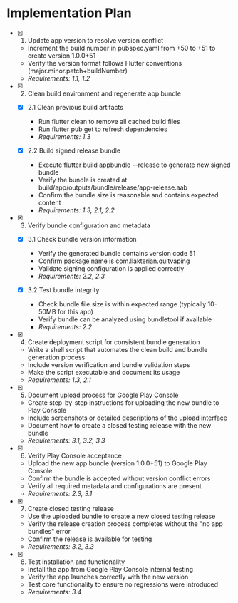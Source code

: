 # Implementation Plan

- [x] 1. Update app version to resolve version conflict
  - Increment the build number in pubspec.yaml from +50 to +51 to create version 1.0.0+51
  - Verify the version format follows Flutter conventions (major.minor.patch+buildNumber)
  - _Requirements: 1.1, 1.2_

- [x] 2. Clean build environment and regenerate app bundle
  - [x] 2.1 Clean previous build artifacts
    - Run flutter clean to remove all cached build files
    - Run flutter pub get to refresh dependencies
    - _Requirements: 1.3_

  - [x] 2.2 Build signed release bundle
    - Execute flutter build appbundle --release to generate new signed bundle
    - Verify the bundle is created at build/app/outputs/bundle/release/app-release.aab
    - Confirm the bundle size is reasonable and contains expected content
    - _Requirements: 1.3, 2.1, 2.2_

- [x] 3. Verify bundle configuration and metadata
  - [x] 3.1 Check bundle version information
    - Verify the generated bundle contains version code 51
    - Confirm package name is com.llakterian.quitvaping
    - Validate signing configuration is applied correctly
    - _Requirements: 2.2, 2.3_

  - [x] 3.2 Test bundle integrity
    - Check bundle file size is within expected range (typically 10-50MB for this app)
    - Verify bundle can be analyzed using bundletool if available
    - _Requirements: 2.2_

- [x] 4. Create deployment script for consistent bundle generation
  - Write a shell script that automates the clean build and bundle generation process
  - Include version verification and bundle validation steps
  - Make the script executable and document its usage
  - _Requirements: 1.3, 2.1_

- [x] 5. Document upload process for Google Play Console
  - Create step-by-step instructions for uploading the new bundle to Play Console
  - Include screenshots or detailed descriptions of the upload interface
  - Document how to create a closed testing release with the new bundle
  - _Requirements: 3.1, 3.2, 3.3_

- [x] 6. Verify Play Console acceptance
  - Upload the new app bundle (version 1.0.0+51) to Google Play Console
  - Confirm the bundle is accepted without version conflict errors
  - Verify all required metadata and configurations are present
  - _Requirements: 2.3, 3.1_

- [x] 7. Create closed testing release
  - Use the uploaded bundle to create a new closed testing release
  - Verify the release creation process completes without the "no app bundles" error
  - Confirm the release is available for testing
  - _Requirements: 3.2, 3.3_

- [x] 8. Test installation and functionality
  - Install the app from Google Play Console internal testing
  - Verify the app launches correctly with the new version
  - Test core functionality to ensure no regressions were introduced
  - _Requirements: 3.4_